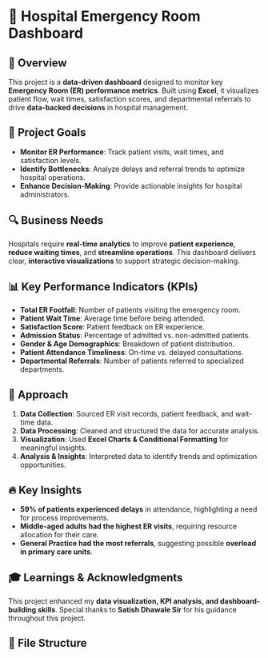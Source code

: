 # 🏥 Hospital Emergency Room Dashboard

## 📖 Overview  
This project is a **data-driven dashboard** designed to monitor key **Emergency Room (ER) performance metrics**. Built using **Excel**, it visualizes patient flow, wait times, satisfaction scores, and departmental referrals to drive **data-backed decisions** in hospital management.

## 🎯 Project Goals  
- **Monitor ER Performance**: Track patient visits, wait times, and satisfaction levels.  
- **Identify Bottlenecks**: Analyze delays and referral trends to optimize hospital operations.  
- **Enhance Decision-Making**: Provide actionable insights for hospital administrators.  

## 🔍 Business Needs  
Hospitals require **real-time analytics** to improve **patient experience**, **reduce waiting times**, and **streamline operations**. This dashboard delivers clear, **interactive visualizations** to support strategic decision-making.  

## 📊 Key Performance Indicators (KPIs)  
- **Total ER Footfall**: Number of patients visiting the emergency room.  
- **Patient Wait Time**: Average time before being attended.  
- **Satisfaction Score**: Patient feedback on ER experience.  
- **Admission Status**: Percentage of admitted vs. non-admitted patients.  
- **Gender & Age Demographics**: Breakdown of patient distribution.  
- **Patient Attendance Timeliness**: On-time vs. delayed consultations.  
- **Departmental Referrals**: Number of patients referred to specialized departments.  

## 🚀 Approach  
1. **Data Collection**: Sourced ER visit records, patient feedback, and wait-time data.  
2. **Data Processing**: Cleaned and structured the data for accurate analysis.  
3. **Visualization**: Used **Excel Charts & Conditional Formatting** for meaningful insights.  
4. **Analysis & Insights**: Interpreted data to identify trends and optimization opportunities.  

## 🔥 Key Insights  
- **59% of patients experienced delays** in attendance, highlighting a need for process improvements.  
- **Middle-aged adults had the highest ER visits**, requiring resource allocation for their care.  
- **General Practice had the most referrals**, suggesting possible **overload in primary care units**.  

## 🎓 Learnings & Acknowledgments  
This project enhanced my **data visualization, KPI analysis, and dashboard-building skills**. Special thanks to **Satish Dhawale Sir** for his guidance throughout this project.  

## 📂 File Structure  
